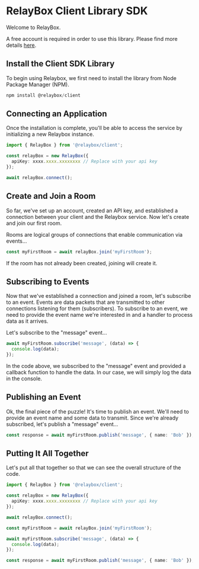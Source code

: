 # RelayBox Client Library SDK

Welcome to RelayBox.

A free account is required in order to use this library. Please find more details [here](https://relaybox.net/docs/getting-started#creating-your-first-application).

## Install the Client SDK Library

To begin using Relaybox, we first need to install the library from Node Package Manager (NPM).

```typescript
npm install @relaybox/client
```

## Connecting an Application

Once the installation is complete, you'll be able to access the service by initializing a new Relaybox instance.

```typescript
import { RelayBox } from '@relaybox/client';

const relayBox = new RelayBox({
  apiKey: xxxx.xxxx.xxxxxxxx // Replace with your api key
});

await relayBox.connect();
```

## Create and Join a Room

So far, we've set up an account, created an API key, and established a connection between your client and the Relaybox service. Now let's create and join our first room.

Rooms are logical groups of connections that enable communication via events...

```typescript
const myFirstRoom = await relayBox.join('myFirstRoom');
```

If the room has not already been created, joining will create it.

## Subscribing to Events

Now that we've established a connection and joined a room, let's subscribe to an event. Events are data packets that are transmitted to other connections listening for them (subscribers). To subscribe to an event, we need to provide the event name we're interested in and a handler to process data as it arrives.

Let's subscribe to the "message" event...

```typescript
await myFirstRoom.subscribe('message', (data) => {
  console.log(data);
});
```

In the code above, we subscribed to the "message" event and provided a callback function to handle the data. In our case, we will simply log the data in the console.

## Publishing an Event

Ok, the final piece of the puzzle! It's time to publish an event. We'll need to provide an event name and some data to transmit. Since we're already subscribed, let's publish a "message" event...

```typescript
const response = await myFirstRoom.publish('message', { name: 'Bob' });
```

## Putting It All Together

Let's put all that together so that we can see the overall structure of the code.

```typescript
import { RelayBox } from '@relaybox/client';

const relayBox = new RelayBox({
  apiKey: xxxx.xxxx.xxxxxxxx // Replace with your api key
});

await relayBox.connect();

const myFirstRoom = await relayBox.join('myFirstRoom');

await myFirstRoom.subscribe('message', (data) => {
  console.log(data);
});

const response = await myFirstRoom.publish('message', { name: 'Bob' });
```

